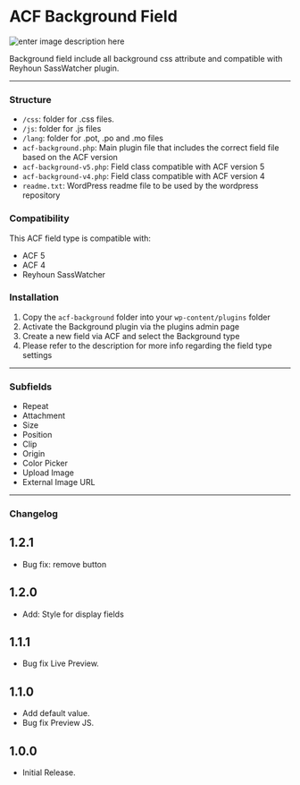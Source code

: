 # ACF Background Field
![enter image description here](http://reyhoun.com/lab/acf-background.png)

Background field include all background css attribute and compatible with Reyhoun SassWatcher plugin.

-----------------------

### Structure

* `/css`:  folder for .css files.
* `/js`: folder for .js files
* `/lang`: folder for .pot, .po and .mo files
* `acf-background.php`: Main plugin file that includes the correct field file based on the ACF version
* `acf-background-v5.php`: Field class compatible with ACF version 5 
* `acf-background-v4.php`: Field class compatible with ACF version 4
* `readme.txt`: WordPress readme file to be used by the wordpress repository

### Compatibility

This ACF field type is compatible with:
* ACF 5
* ACF 4
* Reyhoun SassWatcher

### Installation

1. Copy the `acf-background` folder into your `wp-content/plugins` folder
2. Activate the Background plugin via the plugins admin page
3. Create a new field via ACF and select the Background type
4. Please refer to the description for more info regarding the field type settings

-----------------------

### Subfields
* Repeat
* Attachment
* Size
* Position
* Clip
* Origin
* Color Picker
* Upload Image
* External Image URL

-----------------------

### Changelog

## 1.2.1
* Bug fix: remove button

## 1.2.0
* Add: Style for display fields

## 1.1.1
* Bug fix Live Preview.

## 1.1.0
* Add default value.
* Bug fix Preview JS.

## 1.0.0
* Initial Release.